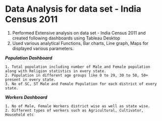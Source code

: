 Data Analysis for data set - India Census 2011
===

1. Performed Extensive analysis on data set - India Census 2011 and created following dashboards using Tableau Desktop
2. Used various analytical Functions, Bar charts, Line graph, Maps for displayed various parameters.


***Population Dashboard***
```
1. Total population including number of Male and Female population along with Religion statistics in every state.
2. Population in different age groups like 0 to 29, 30 to 50, 50+ present in every state.
3. No of SC, ST Male and Female Population for each district of every state.
```


***Workers Dashboard***
```
1. No of Male, Female Workers district wise as well as state wise.
2. Different types of workers such as Agricultural, Cultivator, Household etc 
